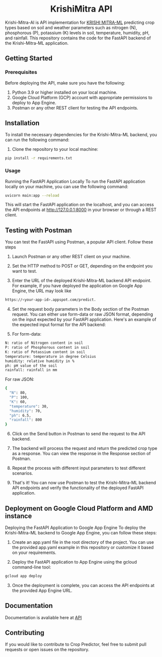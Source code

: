 <h1 align="center">  KrishiMitra API</h1>

Krishi-Mitra-AI is API implementation for [KRISHI MITRA-ML](https://github.com/0xSushmanth/Krishi-Mitra-ML) predicting crop types based on soil and weather parameters such as nitrogen (N), phosphorous (P), potassium (K) levels in soil, temperature, humidity, pH, and rainfall.
This repository contains the code for the FastAPI backend of the Krishi-Mitra-ML application.

## Getting Started

### Prerequisites
Before deploying the API, make sure you have the following:

1. Python 3.9 or higher installed on your local machine.
2. Google Cloud Platform (GCP) account with appropriate permissions to deploy to App Engine.
3. Postman or any other REST client for testing the API endpoints.


## Installation
To install the necessary dependencies for the Krishi-Mitra-ML backend, you can run the following command:

1. Clone the repository to your local machine:
```sh
pip install -r requirements.txt
``` 

### Usage
Running the FastAPI Application Locally
To run the FastAPI application locally on your machine, you can use the following command:

```sh
uvicorn main:app --reload
```

This will start the FastAPI application on the localhost,
and you can access the API endpoints at http://127.0.0.1:8000 in your browser or through a REST client.

## Testing with Postman

You can test the FastAPI using Postman, a popular API client. Follow these steps

1. Launch Postman or any other REST client on your machine.

2. Set the HTTP method to POST or GET, depending on the endpoint you want to test.

3. Enter the URL of the deployed Krishi-Mitra-ML backend API endpoint. For example, if you have deployed the application on Google App Engine, the URL may look like 
```sh
https://<your-app-id>.appspot.com/predict.
```
4. Set the request body parameters in the Body section of the Postman request. You can either use form-data or raw JSON format, depending on the input expected by your FastAPI application. 
Here's an example of the expected input format for the API backend:

5. For form-data:
```sh
N: ratio of Nitrogen content in soil
P: ratio of Phosphorous content in soil
K: ratio of Potassium content in soil
temperature: temperature in degree Celsius
humidity: relative humidity in %
ph: pH value of the soil
rainfall: rainfall in mm
```
For raw JSON:
```sh
{
  "N": 80,
  "P": 100,
  "K": 60,
  "temperature": 30,
  "humidity": 70,
  "ph": 6.5,
  "rainfall": 800
}
```
6. Click on the Send button in Postman to send the request to the API backend.

7. The backend will process the request and return the predicted crop type as a response. You can view the response in the Response section of Postman.

8. Repeat the process with different input parameters to test different scenarios.

9. That's it! You can now use Postman to test the Krishi-Mitra-ML backend API endpoints and verify the functionality of the deployed FastAPI application.


## Deployment on Google Cloud Platform and AMD instance
Deploying the FastAPI Application to Google App Engine
To deploy the Krishi-Mitra-ML backend to Google App Engine, you can follow these steps:

1. Create an app.yaml file in the root directory of the project. You can use the provided app.yaml example in this repository or customize it based on your requirements.

2. Deploy the FastAPI application to App Engine using the gcloud command-line tool:
```sh
gcloud app deploy 
```
3. Once the deployment is complete, you can access the API endpoints at the provided App Engine URL.

## Documentation
Documentation is avaliable here at [API](https://krishimitra-0102.ue.r.appspot.com/docs)

## Contributing

If you would like to contribute to Crop Predictor, feel free to submit pull requests or open issues on the repository.
